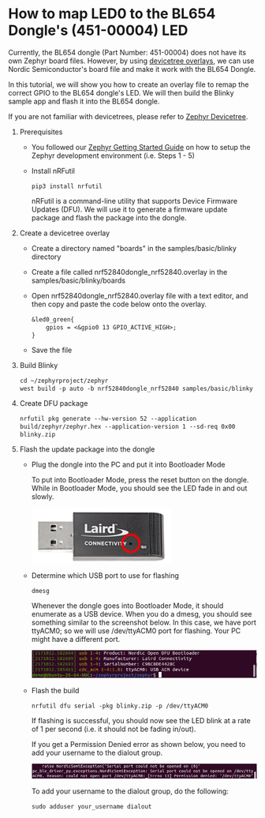 # How to map LED0 to the BL654 Dongle's (451-00004) LED

Currently, the BL654 dongle (Part Number: 451-00004) does not have its own Zephyr board files. However, by using [devicetree overlays](https://docs.zephyrproject.org/latest/guides/dts/howtos.html#set-devicetree-overlays), we can use Nordic Semiconductor's board file and make it work with the BL654 Dongle.

In this tutorial, we will show you how to create an overlay file to remap the correct GPIO to the BL654 dongle's LED. We will then build the Blinky sample app and flash it into the BL654 dongle.

If you are not familiar with devicetrees, please refer to [Zephyr Devicetree](https://docs.zephyrproject.org/latest/guides/dts/index.html).



1. Prerequisites

   - You followed our [Zephyr Getting Started Guide](ubuntu.md) on how to setup the Zephyr development environment (i.e. Steps 1 - 5)

   - Install nRFutil

     ```
	 pip3 install nrfutil
     ```

     nRFutil is a command-line utility that supports Device Firmware Updates (DFU). We will use it to generate a firmware update package and flash the package into the dongle.
   
     

2. Create a devicetree overlay

   - Create a directory named "boards" in the samples/basic/blinky  directory

   - Create a file called nrf52840dongle_nrf52840.overlay in the samples/basic/blinky/boards

   - Open  nrf52840dongle_nrf52840.overlay file with a text editor, and then copy and paste the code below onto the overlay.

     ```
     &led0_green{ 
         gpios = <&gpio0 13 GPIO_ACTIVE_HIGH>; 
     }
     ```
   
   - Save the file

3. Build Blinky

   ```
   cd ~/zephyrproject/zephyr
   west build -p auto -b nrf52840dongle_nrf52840 samples/basic/blinky 
   ```
   
 
   
4. Create DFU package

   ```
   nrfutil pkg generate --hw-version 52 --application build/zephyr/zephyr.hex --application-version 1 --sd-req 0x00 blinky.zip 
   ```
   
   


5. Flash the update package into the dongle

   - Plug the dongle into the PC and put it into Bootloader Mode

     To put into Bootloader Mode, press the reset button on the dongle. While in Bootloader Mode, you should  see the LED fade in and out slowly. 

     

     ![ResetButton](../images/dongle/ResetButton.PNG)

   - Determine which USB port to use for flashing

     ```
     dmesg
     ```

     Whenever the dongle goes into Bootloader Mode, it should enumerate as a USB device. When you do a dmesg, you should see something similar to the screenshot below. In this case, we have port ttyACM0; so we will use /dev/ttyACM0 port for flashing. Your PC might have a different port.

     

     ![ttyACM0](../images/dongle/ttyACM0.png)

     

   - Flash the build

     ```
     nrfutil dfu serial -pkg blinky.zip -p /dev/ttyACM0 
     ```
     
     
     
     If  flashing is successful, you should now see the LED blink at a rate of 1 per second (i.e. it should not be fading in/out).
     
     
     
     If you get a Permission Denied error as shown below, you need to add your username to the dialout group.
     
     
     
     ![PermissionError13](../images/dongle/PermissionError13.png)
     
     
     
     To add your username to the dialout group, do the following:
     
     ```
     sudo adduser your_username dialout 
     ```
     
     
     
     
